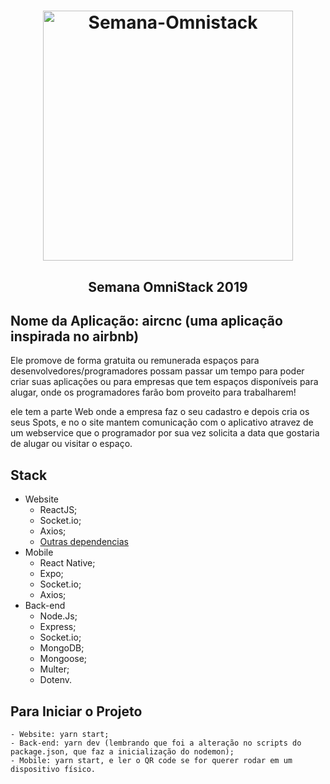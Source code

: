 <h1 align="center">
    <img alt="Semana-Omnistack" src="https://carloshayashi.com/wp-content/uploads/2019/10/AirCnC-1024x627.jpg" width="400px" />
</h1>

<h2 align='center'>
    Semana OmniStack 2019
</h2>

## Nome da Aplicação: aircnc (uma aplicação inspirada no airbnb)

Ele promove de forma gratuita ou remunerada espaços para desenvolvedores/programadores possam passar um tempo para poder criar suas aplicações ou para empresas que tem espaços disponíveis para alugar, onde os programadores farão bom proveito para trabalharem!

ele tem a parte Web onde a empresa faz o seu cadastro e depois cria os seus Spots, e no o site mantem comunicação com o aplicativo atravez de um webservice que o programador por sua vez solicita a data que gostaria de alugar ou visitar o espaço.

## Stack

- Website
    - ReactJS;
    - Socket.io;
    - Axios;
    - [Outras dependencias]()
- Mobile
    - React Native;
    - Expo;
    - Socket.io;
    - Axios;
- Back-end
    - Node.Js;
    - Express;
    - Socket.io;
    - MongoDB;
    - Mongoose;
    - Multer;
    - Dotenv.
    
## Para Iniciar o Projeto
    - Website: yarn start;
    - Back-end: yarn dev (lembrando que foi a alteração no scripts do package.json, que faz a inicialização do nodemon);
    - Mobile: yarn start, e ler o QR code se for querer rodar em um dispositivo físico. 
